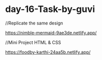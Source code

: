 # day-16-Task-by-guvi
//Replicate the same design 

https://nimble-mermaid-9ae3de.netlify.app/

//Mini Project HTML & CSS

https://foodby-karthi-24aa5b.netlify.app/
